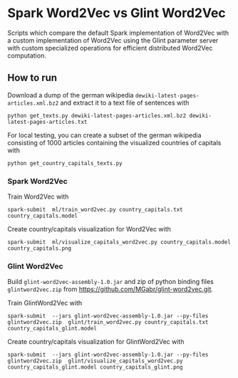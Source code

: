 # Spark Word2Vec vs Glint Word2Vec

Scripts which compare the default Spark implementation of Word2Vec with a custom 
implementation of Word2Vec using the Glint parameter server with custom specialized 
operations for efficient distributed Word2Vec computation.

## How to run

Download a dump of the german wikipedia ``dewiki-latest-pages-articles.xml.bz2`` and extract 
it to a text file of sentences with 

```
python get_texts.py dewiki-latest-pages-articles.xml.bz2 dewiki-latest-pages-articles.txt
``` 

For local testing, you can create a subset of the german wikipedia consisting of 1000 
articles containing the visualized countries of capitals with

```
python get_country_capitals_texts.py
```


### Spark Word2Vec

Train Word2Vec with
```
spark-submit  ml/train_word2vec.py country_capitals.txt country_capitals.model
```

Create country/capitals visualization for Word2Vec with
```
spark-submit  ml/visualize_capitals_word2vec.py country_capitals.model country_capitals.png
```

### Glint Word2Vec

Build ``glint-word2vec-assembly-1.0.jar`` and zip of python binding files 
``glintword2vec.zip`` from https://github.com/MGabr/glint-word2vec.git.

Train GlintWord2Vec with
```
spark-submit  --jars glint-word2vec-assembly-1.0.jar --py-files glintword2vec.zip  glint/train_word2vec.py country_capitals.txt country_capitals_glint.model
```

Create country/capitals visualization for GlintWord2Vec with
```
spark-submit  --jars glint-word2vec-assembly-1.0.jar --py-files glintword2vec.zip  glint/visualize_capitals_word2vec.py country_capitals_glint.model country_capitals_glint.png
```
